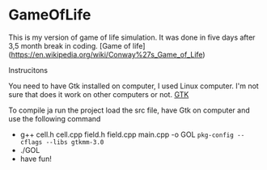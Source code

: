 # GameOfLife

This is my version of game of life simulation.
It was done in five days after 3,5 month break in coding.
[Game of life] (https://en.wikipedia.org/wiki/Conway%27s_Game_of_Life)

Instrucitons

You need to have Gtk installed on computer, I used Linux computer. I'm not sure that does it work on other computers or not.
[GTK](https://www.gtk.org/docs/installations/linux)

To compile ja run the project load the src file, have Gtk on computer and use the following command

- g++ cell.h cell.cpp  field.h field.cpp main.cpp -o GOL `pkg-config --cflags --libs gtkmm-3.0`
- ./GOL
- have fun!
